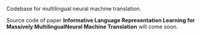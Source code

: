 Codebase for multilingual neural machine translation.

Source code of paper **Informative Language Representation Learning for Massively MultilingualNeural Machine Translation** will come soon.

